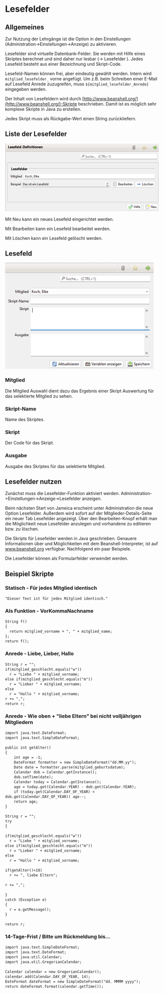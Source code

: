 # Lesefelder

## Allgemeines

Zur Nutzung der Lehrgänge ist die Option in den Einstellungen (Administration->Einstellungen->Anzeige) zu aktivieren.

Lesefelder sind virtuelle Datenbank-Felder. Sie werden mit Hilfe eines Skriptes berechnet und sind daher nur lesbar (-> Lesefelder ). Jedes Lesefeld besteht aus einer Bezeichnung und Skript-Code.

Lesefeld-Namen können frei, aber eindeutig gewählt werden. Intern wird `mitglied_lesefelder_` vorne angefügt. Um z.B. beim Schreiben einer E-Mail auf Lesefeld Anrede zuzugreifen, muss `${mitglied_lesefelder_Anrede}` eingegeben werden.

Der Inhalt von Lesefeldern wird durch [http://www.beanshell.org/](http://www.beanshell.org/)-Skripte beschrieben. Damit ist es möglich sehr komplexe Skripte in Java zu erstellen.

Jedes Skript muss als Rückgabe-Wert einen String zurückliefern.

## Liste der Lesefelder

![](<../../../allgemeine-funktionen/administration/mitglieder/img/Lesefelder (1).png>)

Mit Neu kann ein neues Lesefeld eingerichtet werden.

Mit Bearbeiten kann ein Lesefeld bearbeitet werden.

Mit Löschen kann ein Lesefeld gelöscht werden.

## Lesefeld

![](img/Lesefeld.png)

### Mitglied

Die Mitglied Auswahl dient dazu das Ergebnis einer Skript Auswertung für das selektierte Mitglied zu sehen.

### Skript-Name

Name des Skriptes.

### Skript

Der Code für das Skript.

### Ausgabe

Ausgabe des Skriptes für das selektierte Mitglied.

## Lesefelder nutzen

Zunächst muss die Lesefelder-Funktion aktiviert werden. Administration->Einstellungen->Anzeige->Lesefelder anzeigen.

Beim nächsten Start von Jameica erscheint unter Administration die neue Option Lesefelder. Außerdem wird sofort auf der Mitglieder-Details-Seite ein neuer Tab Lesefelder angezeigt. Über den Bearbeiten-Knopf erhält man die Möglichkeit neue Lesefelder anzulegen und vorhandene zu editieren bzw. zu löschen.

Die Skripts für Lesefelder werden in Java geschrieben. Genauere Informationen über und Möglichkeiten mit dem Beanshell-Interpreter, ist auf www.beanshell.org verfügbar. Nachfolgend ein paar Beispiele.

Die Lesefelder können als Formularfelder verwendet werden.

## Beispiel Skripte

### Statisch - Für jedes Mitglied identisch

```
"Dieser Text ist für jedes Mitglied identisch."
```

### Als Funktion - VorKommaNachname

```
String f()
{
  return mitglied_vorname + ", " + mitglied_name;
};
return f();
```

### Anrede - Liebe, Lieber, Hallo

```
String r = "";
if(mitglied_geschlecht.equals("w"))
  r = "Liebe " + mitglied_vorname;
else if(mitglied_geschlecht.equals("m"))
  r = "Lieber " + mitglied_vorname;
else
  r = "Hallo " + mitglied_vorname;
r += ",";
return r;
```

### Anrede - Wie oben + "liebe Eltern" bei nicht volljährigen Mitgliedern

```
import java.text.DateFormat;
import java.text.SimpleDateFormat;

public int getAlter()
{
    int age = -1;
    DateFormat formatter = new SimpleDateFormat("dd.MM.yy");
    Date date = formatter.parse(mitglied_geburtsdatum);
    Calendar dob = Calendar.getInstance();
    dob.setTime(date);
    Calendar today = Calendar.getInstance();
    age = today.get(Calendar.YEAR) - dob.get(Calendar.YEAR);
    if (today.get(Calendar.DAY_OF_YEAR) < dob.get(Calendar.DAY_OF_YEAR)) age--;
    return age;
}

String r = "";
try
{

if(mitglied_geschlecht.equals("w"))
  r = "Liebe " + mitglied_vorname;
else if(mitglied_geschlecht.equals("m"))
  r = "Lieber " + mitglied_vorname;
else
  r = "Hallo " + mitglied_vorname;

if(getAlter()<18)
  r += ", liebe Eltern";

r += ",";

}
catch (Exception e)
{
  r = e.getMessage();
}

return r;
```

### 14-Tage-Frist / Bitte um Rückmeldung bis...

```
import java.text.SimpleDateFormat;
import java.text.DateFormat;
import java.util.Calendar;
import java.util.GregorianCalendar;

Calendar calendar = new GregorianCalendar();
calendar.add(Calendar.DAY_OF_YEAR, 14);
DateFormat dateFormat = new SimpleDateFormat("dd. MMMM yyyy");
return dateFormat.format(calendar.getTime());
```
